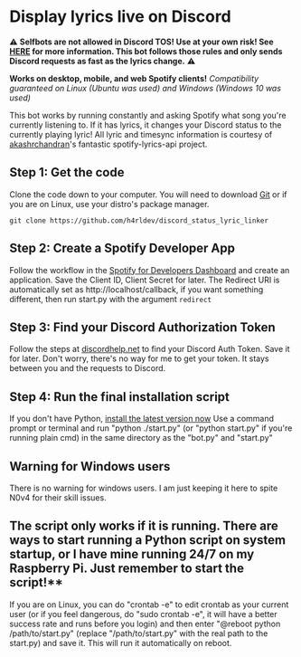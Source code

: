 # Display lyrics live on Discord

:warning: **Selfbots are not allowed in Discord TOS! Use at your own risk! See [HERE](https://gist.github.com/nomsi/2684f5692cad5b0ceb52e308631859fd) for more information. This bot follows those rules and only sends Discord requests as fast as the lyrics change.** :warning:

**Works on desktop, mobile, and web Spotify clients!**
_Compatibility guaranteed on Linux (Ubuntu was used) and Windows (Windows 10 was used)_

This bot works by running constantly and asking Spotify what song you're currently listening to. If it has lyrics, it changes your Discord status to the currently playing lyric! All lyric and timesync information is courtesy of [akashrchandran](https://github.com/akashrchandran/spotify-lyrics-api)'s fantastic spotify-lyrics-api project.

## Step 1: Get the code

Clone the code down to your computer. You will need to download [Git](https://git-scm.com/downloads) or if you are on Linux, use your distro's package manager.

`git clone https://github.com/h4rldev/discord_status_lyric_linker`

## Step 2: Create a Spotify Developer App

Follow the workflow in the [Spotify for Developers Dashboard](https://developer.spotify.com/dashboard/create) and create an application. Save the Client ID, Client Secret for later.
The Redirect URI is automatically set as http://localhost/callback, if you want something different, then run start.py with the argument `redirect`

## Step 3: Find your Discord Authorization Token

Follow the steps at [discordhelp.net](https://discordhelp.net/discord-token) to find your Discord Auth Token. Save it for later. Don't worry, there's no way for me to get your token. It stays between you and the requests to Discord.

## Step 4: Run the final installation script

If you don't have Python, [install the latest version now](https://www.python.org/downloads/)
Use a command prompt or terminal and run "python ./start.py" (or "python start.py" if you're running plain cmd) in the same directory as the "bot.py" and "start.py"

## Warning for Windows users

There is no warning for windows users. I am just keeping it here to spite N0v4 for their skill issues.

## The script only works if it is running. There are ways to start running a Python script on system startup, or I have mine running 24/7 on my Raspberry Pi. Just remember to start the script!\*\*

If you are on Linux, you can do "crontab -e" to edit crontab as your current user (or if you feel dangerous, do "sudo crontab -e", it will have a better success rate and runs before you login) and then enter "@reboot python /path/to/start.py" (replace "/path/to/start.py" with the real path to the start.py) and save it. This will run it automatically on reboot.
